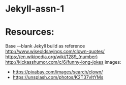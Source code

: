 # Jekyll-assn-1

# Resources:
Base --blank Jekyll build as reference
http://www.wiseoldsayings.com/clown-quotes/
https://en.wikipedia.org/wiki/1289_(number)
http://kickasshumor.com/c/6/funny-long-jokes
images:
- https://pixabay.com/images/search/clown/
- https://unsplash.com/photos/K2T37vItYMs